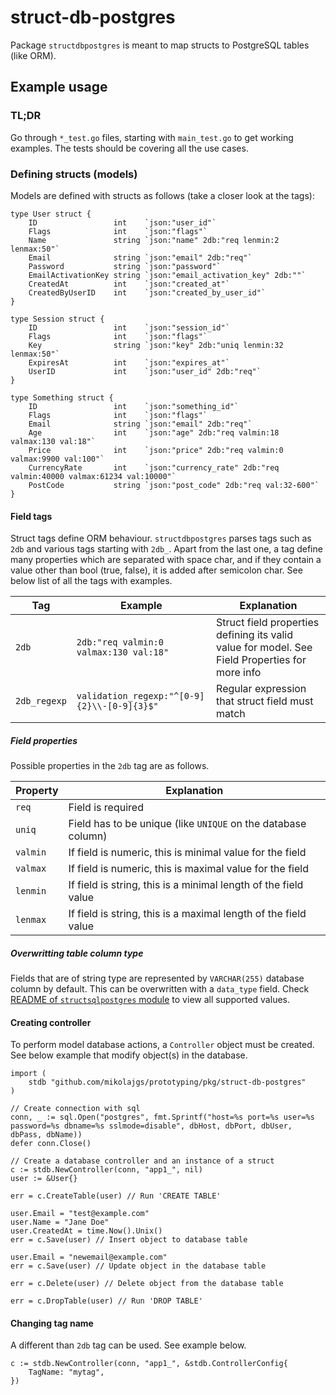 # struct-db-postgres

Package `structdbpostgres` is meant to map structs to PostgreSQL tables (like ORM).

## Example usage

### TL;DR

Go through `*_test.go` files, starting with `main_test.go` to get working examples. The tests should be covering all the use cases.

### Defining structs (models)
Models are defined with structs as follows (take a closer look at the tags):

```
type User struct {
	ID                 int    `json:"user_id"`
	Flags              int    `json:"flags"`
	Name               string `json:"name" 2db:"req lenmin:2 lenmax:50"`
	Email              string `json:"email" 2db:"req"`
	Password           string `json:"password"`
	EmailActivationKey string `json:"email_activation_key" 2db:""`
	CreatedAt          int    `json:"created_at"`
	CreatedByUserID    int    `json:"created_by_user_id"`
}

type Session struct {
	ID                 int    `json:"session_id"`
	Flags              int    `json:"flags"`
	Key                string `json:"key" 2db:"uniq lenmin:32 lenmax:50"`
	ExpiresAt          int    `json:"expires_at"`
	UserID             int    `json:"user_id" 2db:"req"`
}

type Something struct {
	ID                 int    `json:"something_id"`
	Flags              int    `json:"flags"`
	Email              string `json:"email" 2db:"req"`
	Age                int    `json:"age" 2db:"req valmin:18 valmax:130 val:18"`
	Price              int    `json:"price" 2db:"req valmin:0 valmax:9900 val:100"`
	CurrencyRate       int    `json:"currency_rate" 2db:"req valmin:40000 valmax:61234 val:10000"`
	PostCode           string `json:"post_code" 2db:"req val:32-600"`
}
```


#### Field tags
Struct tags define ORM behaviour. `structdbpostgres` parses tags such as `2db` and various tags starting with 
`2db_`. Apart from the last one, a tag define many properties which are separated with space char, and if they
contain a value other than bool (true, false), it is added after semicolon char.
See below list of all the tags with examples.

Tag | Example | Explanation
--- | --- | ---
`2db` | `2db:"req valmin:0 valmax:130 val:18"` | Struct field properties defining its valid value for model. See Field Properties for more info
`2db_regexp` | `validation_regexp:"^[0-9]{2}\\-[0-9]{3}$"` | Regular expression that struct field must match


##### Field properties

Possible properties in the `2db` tag are as follows.

Property | Explanation
--- | ---
`req` | Field is required
`uniq` | Field has to be unique (like `UNIQUE` on the database column)
`valmin` | If field is numeric, this is minimal value for the field
`valmax` | If field is numeric, this is maximal value for the field
`lenmin` | If field is string, this is a minimal length of the field value
`lenmax` | If field is string, this is a maximal length of the field value

##### Overwritting table column type
Fields that are of string type are represented by `VARCHAR(255)` database column by default. This can be overwritten with a `data_type` field.
Check [README of `structsqlpostgres` module](/pkg/struct-sql-postgres/README.md#field-tags) to view all supported values.


#### Creating controller
To perform model database actions, a `Controller` object must be created. See below example that modify object(s) 
in the database.

```
import (
	stdb "github.com/mikolajgs/prototyping/pkg/struct-db-postgres"
)
```

```
// Create connection with sql
conn, _ := sql.Open("postgres", fmt.Sprintf("host=%s port=%s user=%s password=%s dbname=%s sslmode=disable", dbHost, dbPort, dbUser, dbPass, dbName))
defer conn.Close()

// Create a database controller and an instance of a struct
c := stdb.NewController(conn, "app1_", nil)
user := &User{}

err = c.CreateTable(user) // Run 'CREATE TABLE'

user.Email = "test@example.com"
user.Name = "Jane Doe"
user.CreatedAt = time.Now().Unix()
err = c.Save(user) // Insert object to database table

user.Email = "newemail@example.com"
err = c.Save(user) // Update object in the database table

err = c.Delete(user) // Delete object from the database table

err = c.DropTable(user) // Run 'DROP TABLE'
```

#### Changing tag name
A different than `2db` tag can be used. See example below.

```
c := stdb.NewController(conn, "app1_", &stdb.ControllerConfig{
	TagName: "mytag",
})
```
